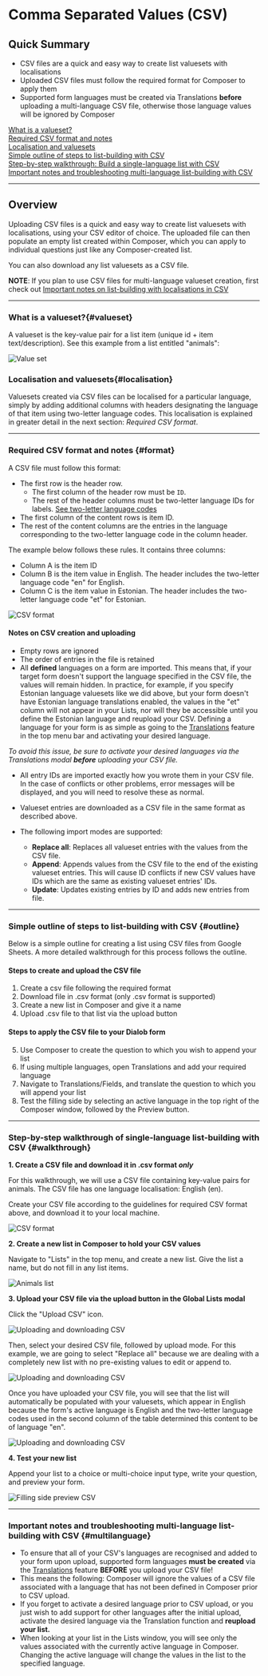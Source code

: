 # Comma Separated Values (CSV)

## Quick Summary

* CSV files are a quick and easy way to create list valuesets with localisations
* Uploaded CSV files must follow the required format for Composer to apply them
* Supported form languages must be created via Translations **before** uploading a multi-language CSV file, otherwise those language values will be ignored by Composer

[What is a valueset?](#valueset)  
[Required CSV format and notes](#format)  
[Localisation and valuesets](#localisation)  
[Simple outline of steps to list-building with CSV](#outline)  
[Step-by-step walkthrough: Build a single-language list with CSV](#walkthrough)  
[Important notes and troubleshooting multi-language list-building with CSV](#multilanguage)

---

## Overview

Uploading CSV files is a quick and easy way to create list valuesets with localisations, using your CSV editor of choice.  The uploaded file can then populate an empty list created within Composer, which you can apply to individual questions just like any Composer-created list.  
 
You can also download any list valuesets as a CSV file.

**NOTE**: If you plan to use CSV files for multi-language valueset creation, first check out [Important notes on list-building with localisations in CSV](#multilanguage)

---

### What is a valueset?{#valueset}

A valueset is the key-value pair for a list item (unique id + item text/description). See this example from a list entitled "animals":

![Value set](advancedoperations/valueset.png)

### Localisation and valuesets{#localisation}

Valuesets created via CSV files can be localised for a particular language, simply by adding additional columns with headers designating the language of that item using two-letter language codes. This localisation is explained in greater detail in the next section: _Required CSV format_.

---

### Required CSV format and notes {#format}

A CSV file must follow this format:

* The first row is the header row.
  * The first column of the header row must be `ID`.
  * The rest of the header columns must be two-letter language IDs for labels. [See two-letter language codes](https://en.wikipedia.org/wiki/List_of_ISO_639-2_codes)
* The first column of the content rows is item ID.
* The rest of the content columns are the entries in the language corresponding to the two-letter language code in the column header.

The example below follows these rules. It contains three columns:

* Column A is the item ID
* Column B is the item value in English. The header includes the two-letter language code "en" for English.
* Column C is the item value in Estonian. The header includes the two-letter language code "et" for Estonian. 

![CSV format](advancedoperations/csv-format-example.png)

#### Notes on CSV creation and uploading

* Empty rows are ignored
* The order of entries in the file is retained
* All **defined** languages on a form are imported. This means that, if your target form doesn't support the language specified in the CSV file, the values will remain hidden.  In practice, for example, if you specify Estonian language valuesets like we did above, but your form doesn't have Estonian language translations enabled, the values in the "et" column will not appear in your Lists, nor will they be accessible until you define the Estonian language and reupload your CSV.  Defining a language for your form is as simple as going to the [Translations](#001_advanced_operations/002_translations) feature in the top menu bar and activating your desired language.

_To avoid this issue, be sure to activate your desired languages via the Translations modal **before** uploading your CSV file._

* All entry IDs are imported exactly how you wrote them in your CSV file. In the case of conflicts or other problems, error messages will be displayed, and you will need to resolve these as normal.
* Valueset entries are downloaded as a CSV file in the same format as described above.
* The following import modes are supported:

  * **Replace all**: Replaces all valueset entries with the values from the CSV file.
  * **Append**: Appends values from the CSV file to the end of the existing valueset entries. This will cause ID conflicts if new CSV values have IDs which are the same as existing valueset entries' IDs.
  * **Update**: Updates existing entries by ID and adds new entries from file.  

---

### Simple outline of steps to list-building with CSV {#outline}

Below is a simple outline for creating a list using CSV files from Google Sheets. A more detailed walkthrough for this process follows the outline.

#### Steps to create and upload the CSV file

1. Create a csv file following the required format
2. Download file in .csv format (only .csv format is supported)
3. Create a new list in Composer and give it a name
4. Upload .csv file to that list via the upload button

#### Steps to apply the CSV file to your Dialob form

5. Use Composer to create the question to which you wish to append your list
6. If using multiple languages, open Translations and add your required language
6. Navigate to Translations/Fields, and translate the question to which you will append your list
7. Test the filling side by selecting an active language in the top right of the Composer window, followed by the Preview button.  

---

### Step-by-step walkthrough of single-language list-building with CSV {#walkthrough}

**1. Create a CSV file and download it in .csv format _only_**

For this walkthrough, we will use a CSV file containing key-value pairs for animals. The CSV file has one language localisation: English (en).  

Create your CSV file according to the guidelines for required CSV format above, and download it to your local machine.

![CSV format](advancedoperations/csv-format-example2.png)

**2. Create a new list in Composer to hold your CSV values**

Navigate to "Lists" in the top menu, and create a new list. Give the list a name, but do not fill in any list items.

![Animals list](advancedoperations/animals1.png)

**3. Upload your CSV file via the upload button in the Global Lists modal**

Click the "Upload CSV" icon.

![Uploading and downloading CSV](advancedoperations/upload-valueset2.png)

Then, select your desired CSV file, followed by upload mode. For this example, we are going to select "Replace all" because we are dealing with a completely new list with no pre-existing values to edit or append to.

![Uploading and downloading CSV](/advancedoperations/upload-valueset1.png)

Once you have uploaded your CSV file, you will see that the list will automatically be populated with your valuesets, which appear in English because the form's active language is English and the two-letter language codes used in the second column of the table determined this content to be of language "en".

![Uploading and downloading CSV](advancedoperations/upload-valueset3.png)

**4. Test your new list**

Append your list to a choice or multi-choice input type, write your question, and preview your form.

![Filling side preview CSV](/advancedoperations/animals-csv-preview.png)

---

### Important notes and troubleshooting multi-language list-building with CSV {#multilanguage}

* To ensure that all of your CSV's languages are recognised and added to your form upon upload, supported form languages **must be created** via the [Translations](#001_advanced_operations/002_translations) feature **BEFORE** you upload your CSV file!  
* This means the following: Composer will ignore the values of a CSV file associated with a language that has not been defined in Composer prior to CSV upload.  
* If you forget to activate a desired language prior to CSV upload, or you just wish to add support for other languages after the initial upload, activate the desired language via the Translation function and **reupload your list.**
* When looking at your list in the Lists window, you will see only the values associated with the currently active language in Composer. Changing the active language will change the values in the list to the specified language.  

